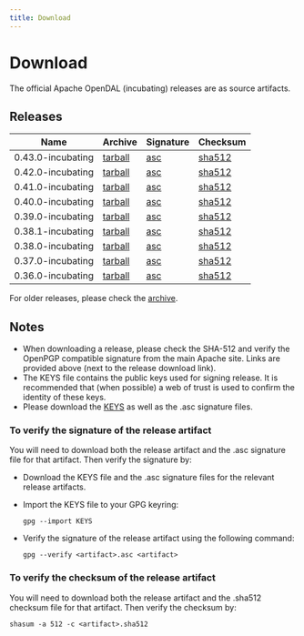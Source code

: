 ```yaml
---
title: Download
---
```


# Download

The official Apache OpenDAL (incubating) releases are as source artifacts.

## Releases

| Name              | Archive                                                                                                  | Signature                                                                                                | Checksum                                                                                                       |
|-------------------|----------------------------------------------------------------------------------------------------------|----------------------------------------------------------------------------------------------------------|----------------------------------------------------------------------------------------------------------------|
| 0.43.0-incubating | [tarball](https://dlcdn.apache.org/incubator/opendal/0.43.0/apache-opendal-incubating-0.43.0-src.tar.gz) | [asc](https://dlcdn.apache.org/incubator/opendal/0.43.0/apache-opendal-incubating-0.43.0-src.tar.gz.asc) | [sha512](https://dlcdn.apache.org/incubator/opendal/0.43.0/apache-opendal-incubating-0.43.0-src.tar.gz.sha512) |
| 0.42.0-incubating | [tarball](https://dlcdn.apache.org/incubator/opendal/0.42.0/apache-opendal-incubating-0.42.0-src.tar.gz) | [asc](https://dlcdn.apache.org/incubator/opendal/0.42.0/apache-opendal-incubating-0.42.0-src.tar.gz.asc) | [sha512](https://dlcdn.apache.org/incubator/opendal/0.42.0/apache-opendal-incubating-0.42.0-src.tar.gz.sha512) |
| 0.41.0-incubating | [tarball](https://dlcdn.apache.org/incubator/opendal/0.41.0/apache-opendal-incubating-0.41.0-src.tar.gz) | [asc](https://dlcdn.apache.org/incubator/opendal/0.41.0/apache-opendal-incubating-0.41.0-src.tar.gz.asc) | [sha512](https://dlcdn.apache.org/incubator/opendal/0.41.0/apache-opendal-incubating-0.41.0-src.tar.gz.sha512) |
| 0.40.0-incubating | [tarball](https://dlcdn.apache.org/incubator/opendal/0.40.0/apache-opendal-incubating-0.40.0-src.tar.gz) | [asc](https://dlcdn.apache.org/incubator/opendal/0.40.0/apache-opendal-incubating-0.40.0-src.tar.gz.asc) | [sha512](https://dlcdn.apache.org/incubator/opendal/0.40.0/apache-opendal-incubating-0.40.0-src.tar.gz.sha512) |
| 0.39.0-incubating | [tarball](https://dlcdn.apache.org/incubator/opendal/0.39.0/apache-opendal-incubating-0.39.0-src.tar.gz) | [asc](https://dlcdn.apache.org/incubator/opendal/0.39.0/apache-opendal-incubating-0.39.0-src.tar.gz.asc) | [sha512](https://dlcdn.apache.org/incubator/opendal/0.39.0/apache-opendal-incubating-0.39.0-src.tar.gz.sha512) |
| 0.38.1-incubating | [tarball](https://dlcdn.apache.org/incubator/opendal/0.38.1/apache-opendal-incubating-0.38.1-src.tar.gz) | [asc](https://dlcdn.apache.org/incubator/opendal/0.38.1/apache-opendal-incubating-0.38.1-src.tar.gz.asc) | [sha512](https://dlcdn.apache.org/incubator/opendal/0.38.1/apache-opendal-incubating-0.38.1-src.tar.gz.sha512) |
| 0.38.0-incubating | [tarball](https://dlcdn.apache.org/incubator/opendal/0.38.0/apache-opendal-incubating-0.38.0-src.tar.gz) | [asc](https://dlcdn.apache.org/incubator/opendal/0.38.0/apache-opendal-incubating-0.38.0-src.tar.gz.asc) | [sha512](https://dlcdn.apache.org/incubator/opendal/0.38.0/apache-opendal-incubating-0.38.0-src.tar.gz.sha512) |
| 0.37.0-incubating | [tarball](https://dlcdn.apache.org/incubator/opendal/0.37.0/apache-opendal-incubating-0.37.0-src.tar.gz) | [asc](https://dlcdn.apache.org/incubator/opendal/0.37.0/apache-opendal-incubating-0.37.0-src.tar.gz.asc) | [sha512](https://dlcdn.apache.org/incubator/opendal/0.37.0/apache-opendal-incubating-0.37.0-src.tar.gz.sha512) |
| 0.36.0-incubating | [tarball](https://dlcdn.apache.org/incubator/opendal/0.36.0/apache-opendal-incubating-0.36.0-src.tar.gz) | [asc](https://dlcdn.apache.org/incubator/opendal/0.36.0/apache-opendal-incubating-0.36.0-src.tar.gz.asc) | [sha512](https://dlcdn.apache.org/incubator/opendal/0.36.0/apache-opendal-incubating-0.36.0-src.tar.gz.sha512) |

For older releases, please check the [archive](https://dlcdn.apache.org/incubator/opendal/).

## Notes

* When downloading a release, please check the SHA-512 and verify the OpenPGP compatible signature from the main Apache site. Links are provided above (next to the release download link).
* The KEYS file contains the public keys used for signing release. It is recommended that (when possible) a web of trust is used to confirm the identity of these keys.
* Please download the [KEYS](https://downloads.apache.org/incubator/opendal/KEYS) as well as the .asc signature files.

### To verify the signature of the release artifact

You will need to download both the release artifact and the .asc signature file for that artifact. Then verify the signature by:

* Download the KEYS file and the .asc signature files for the relevant release artifacts.
* Import the KEYS file to your GPG keyring: 

    ```shell
    gpg --import KEYS
    ```

* Verify the signature of the release artifact using the following command:
  
    ```shell
    gpg --verify <artifact>.asc <artifact>
    ```

### To verify the checksum of the release artifact

You will need to download both the release artifact and the .sha512 checksum file for that artifact. Then verify the checksum by:

```shell
shasum -a 512 -c <artifact>.sha512
```
